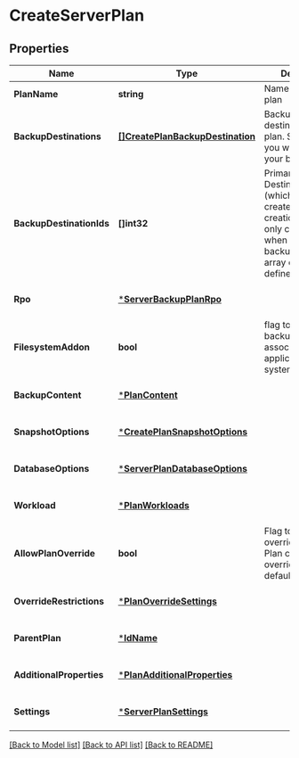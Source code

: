 # CreateServerPlan

## Properties
Name | Type | Description | Notes
------------ | ------------- | ------------- | -------------
**PlanName** | **string** | Name of the new plan | [default to null]
**BackupDestinations** | [**[]CreatePlanBackupDestination**](CreatePlanBackupDestination.md) | Backup destinations for the plan. Specify where you want to store your backup data. | [optional] [default to null]
**BackupDestinationIds** | **[]int32** | Primary Backup Destination Ids (which were created before plan creation). This is only considered when backupDestinations array object is not defined. | [optional] [default to null]
**Rpo** | [***ServerBackupPlanRpo**](ServerBackupPlanRPO.md) |  | [optional] [default to null]
**FilesystemAddon** | **bool** | flag to enable backup content association for applicable file system workload. | [optional] [default to null]
**BackupContent** | [***PlanContent**](PlanContent.md) |  | [optional] [default to null]
**SnapshotOptions** | [***CreatePlanSnapshotOptions**](CreatePlanSnapshotOptions.md) |  | [optional] [default to null]
**DatabaseOptions** | [***ServerPlanDatabaseOptions**](ServerPlanDatabaseOptions.md) |  | [optional] [default to null]
**Workload** | [***PlanWorkloads**](PlanWorkloads.md) |  | [optional] [default to null]
**AllowPlanOverride** | **bool** | Flag to enable overriding of plan. Plan cannot be overriden by default. | [optional] [default to null]
**OverrideRestrictions** | [***PlanOverrideSettings**](PlanOverrideSettings.md) |  | [optional] [default to null]
**ParentPlan** | [***IdName**](IdName.md) |  | [optional] [default to null]
**AdditionalProperties** | [***PlanAdditionalProperties**](PlanAdditionalProperties.md) |  | [optional] [default to null]
**Settings** | [***ServerPlanSettings**](ServerPlanSettings.md) |  | [optional] [default to null]

[[Back to Model list]](../README.md#documentation-for-models) [[Back to API list]](../README.md#documentation-for-api-endpoints) [[Back to README]](../README.md)

